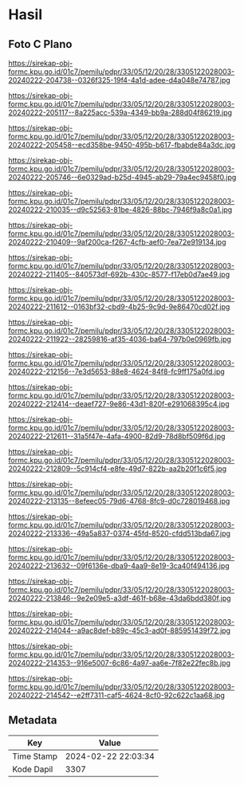 # Hasil

## Foto C Plano

https://sirekap-obj-formc.kpu.go.id/01c7/pemilu/pdpr/33/05/12/20/28/3305122028003-20240222-204738--0326f325-19f4-4a1d-adee-d4a048e74787.jpg

https://sirekap-obj-formc.kpu.go.id/01c7/pemilu/pdpr/33/05/12/20/28/3305122028003-20240222-205117--8a225acc-539a-4349-bb9a-288d04f86219.jpg

https://sirekap-obj-formc.kpu.go.id/01c7/pemilu/pdpr/33/05/12/20/28/3305122028003-20240222-205458--ecd358be-9450-495b-b617-fbabde84a3dc.jpg

https://sirekap-obj-formc.kpu.go.id/01c7/pemilu/pdpr/33/05/12/20/28/3305122028003-20240222-205746--6e0329ad-b25d-4945-ab29-79a4ec9458f0.jpg

https://sirekap-obj-formc.kpu.go.id/01c7/pemilu/pdpr/33/05/12/20/28/3305122028003-20240222-210035--d9c52563-81be-4826-88bc-7946f9a8c0a1.jpg

https://sirekap-obj-formc.kpu.go.id/01c7/pemilu/pdpr/33/05/12/20/28/3305122028003-20240222-210409--9af200ca-f267-4cfb-aef0-7ea72e919134.jpg

https://sirekap-obj-formc.kpu.go.id/01c7/pemilu/pdpr/33/05/12/20/28/3305122028003-20240222-211405--840573df-692b-430c-8577-f17eb0d7ae49.jpg

https://sirekap-obj-formc.kpu.go.id/01c7/pemilu/pdpr/33/05/12/20/28/3305122028003-20240222-211612--0163bf32-cbd9-4b25-9c9d-9e86470cd02f.jpg

https://sirekap-obj-formc.kpu.go.id/01c7/pemilu/pdpr/33/05/12/20/28/3305122028003-20240222-211922--28259816-af35-4036-ba64-797b0e0969fb.jpg

https://sirekap-obj-formc.kpu.go.id/01c7/pemilu/pdpr/33/05/12/20/28/3305122028003-20240222-212156--7e3d5653-88e8-4624-84f8-fc9ff175a0fd.jpg

https://sirekap-obj-formc.kpu.go.id/01c7/pemilu/pdpr/33/05/12/20/28/3305122028003-20240222-212414--deaef727-9e86-43d1-820f-e291068395c4.jpg

https://sirekap-obj-formc.kpu.go.id/01c7/pemilu/pdpr/33/05/12/20/28/3305122028003-20240222-212611--31a5f47e-4afa-4900-82d9-78d8bf509f6d.jpg

https://sirekap-obj-formc.kpu.go.id/01c7/pemilu/pdpr/33/05/12/20/28/3305122028003-20240222-212809--5c914cf4-e8fe-49d7-822b-aa2b20f1c6f5.jpg

https://sirekap-obj-formc.kpu.go.id/01c7/pemilu/pdpr/33/05/12/20/28/3305122028003-20240222-213135--8efeec05-79d6-4768-8fc9-d0c728019468.jpg

https://sirekap-obj-formc.kpu.go.id/01c7/pemilu/pdpr/33/05/12/20/28/3305122028003-20240222-213336--49a5a837-0374-45fd-8520-cfdd513bda67.jpg

https://sirekap-obj-formc.kpu.go.id/01c7/pemilu/pdpr/33/05/12/20/28/3305122028003-20240222-213632--09f6136e-dba9-4aa9-8e19-3ca40f494136.jpg

https://sirekap-obj-formc.kpu.go.id/01c7/pemilu/pdpr/33/05/12/20/28/3305122028003-20240222-213846--9e2e09e5-a3df-461f-b68e-43da6bdd380f.jpg

https://sirekap-obj-formc.kpu.go.id/01c7/pemilu/pdpr/33/05/12/20/28/3305122028003-20240222-214044--a9ac8def-b89c-45c3-ad0f-885951439f72.jpg

https://sirekap-obj-formc.kpu.go.id/01c7/pemilu/pdpr/33/05/12/20/28/3305122028003-20240222-214353--916e5007-6c86-4a97-aa6e-7f82e22fec8b.jpg

https://sirekap-obj-formc.kpu.go.id/01c7/pemilu/pdpr/33/05/12/20/28/3305122028003-20240222-214542--e2ff7311-caf5-4624-8cf0-92c622c1aa68.jpg


## Metadata

| Key        | Value               |
| ---------- | ------------------- |
| Time Stamp | 2024-02-22 22:03:34 |
| Kode Dapil | 3307                |



